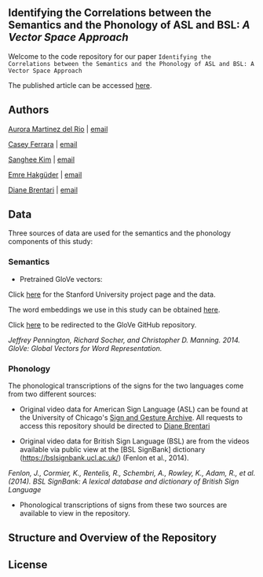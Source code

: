 ## Identifying the Correlations between the Semantics and the Phonology of ASL and BSL: *A Vector Space Approach*

Welcome to the code repository for our paper `Identifying the Correlations between the Semantics and the Phonology of ASL and BSL: A Vector Space Approach`

The published article can be accessed [here](LINK).


## Authors

[Aurora Martinez del Rio](https://www.auroramartinezdelrio.com/) | [email](mailto:amartinezdelrio@uchicago.edu)

[Casey Ferrara](https://caseyseana.github.io/caseyportfoliopage/) | [email](mailto:caseyferrara@uchicago.edu)

[Sanghee Kim](https://sangheekim.net/) | [email](mailto:sangheekim@uchicago.edu)

[Emre Hakgüder](https://www.linkedin.com/in/emrehakguder) | [email](mailto:emre_hakguder@bcbsil.com)

[Diane Brentari](https://linguistics.uchicago.edu/diane-brentari) | [email](mailto:dbrentari@uchicago.edu)


## Data

Three sources of data are used for the semantics and the phonology components of this study:

### Semantics

* Pretrained GloVe vectors:

Click [here](https://nlp.stanford.edu/projects/glove/) for the Stanford University project page and the data.

The word embeddings we use in this study can be obtained [here](https://nlp.stanford.edu/data/glove.6B.zip).

Click [here](https://github.com/stanfordnlp/GloVe) to be redirected to the GloVe GitHub repository.

*Jeffrey Pennington, Richard Socher, and Christopher D. Manning. 2014. GloVe: Global Vectors for Word Representation.*

### Phonology

The phonological transcriptions of the signs for the two languages come from two different sources:

* Original video data for American Sign Language (ASL) can be found at the University of Chicago's [Sign and Gesture Archive](https://saga.rcc.uchicago.edu/index.html). All requests to access this repository should be directed to [Diane Brentari](mailto:dbrentari.uchicago.edu)

* Original video data for British Sign Language (BSL) are from the videos available via public view at the [BSL SignBank] dictionary (https://bslsignbank.ucl.ac.uk/) (Fenlon et al., 2014).

*Fenlon, J., Cormier, K., Rentelis, R., Schembri, A., Rowley, K., Adam, R., et al. (2014). BSL SignBank: A lexical database and dictionary of British Sign Language*

* Phonological transcriptions of signs from these two sources are available to view in the repository.


## Structure and Overview of the Repository



## License

